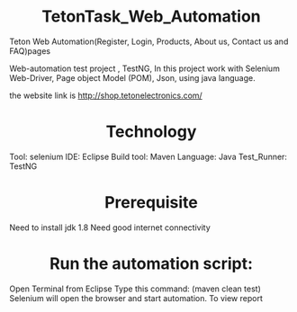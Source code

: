 
<h1 align="center">TetonTask_Web_Automation</h1>
  
Teton Web Automation(Register, Login, Products, About us, Contact us and FAQ)pages

Web-automation test project , TestNG, In this project work with Selenium Web-Driver, Page object Model (POM), Json, using java language.

the website link is http://shop.tetonelectronics.com/

<h1 align="center">Technology</h1>
  
Tool: selenium
IDE: Eclipse
Build tool: Maven
Language: Java
Test_Runner: TestNG
  
<h1 align="center">Prerequisite</h1>
  
Need to install jdk 1.8
Need good internet connectivity
  
<h1 align="center">Run the automation script:</h1>
  
Open Terminal from Eclipse
Type this command: (maven clean test)
Selenium will open the browser and start automation.
To view report
